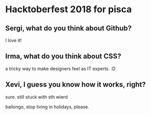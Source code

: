 # Hacktoberfest 2018 for pisca

## Sergi, what do you think about Github?
I love it!
## Irma, what do you think about CSS?
a tricky way to make designers feel as IT experts. :D

## Xevi, I guess you know how it works, right?
sure. still stuck with sth wierd

bailongo, stop living in holidays, please. 
